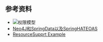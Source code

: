 ## 参考资料

- ![权限模型](https://upload.wikimedia.org/wikipedia/en/1/19/Role-based_access_control.jpg)
- [Neo4J和SpringData以及SpringHATEOAS](http://blog.csdn.net/joymod/article/details/65438748)
- [ResourceSupprt Example](https://github.com/stackroute-immersive-wave/gupshup/blob/e3f28b89fa4182f5d402655abd54b748781b64b2/recommendationservice/src/main/java/com/stackroute/gupshup/recommendationservice/entity/CircleRecommendation.java)